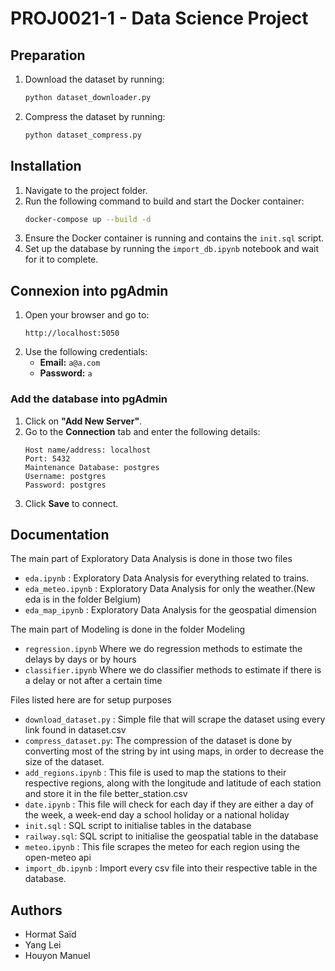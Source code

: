 # PROJ0021-1 - Data Science Project

## Preparation
1. Download the dataset by running:  
   ```sh
   python dataset_downloader.py
   ```
2. Compress the dataset by running:  
   ```sh
   python dataset_compress.py
   ```

## Installation
1. Navigate to the project folder.
2. Run the following command to build and start the Docker container:  
   ```sh
   docker-compose up --build -d
   ```
3. Ensure the Docker container is running and contains the `init.sql` script.
4. Set up the database by running the `import_db.ipynb` notebook and wait for it to complete.

## Connexion into pgAdmin
1. Open your browser and go to:  
   ```
   http://localhost:5050
   ```
2. Use the following credentials:
   - **Email:** `a@a.com`
   - **Password:** `a`

### Add the database into pgAdmin
1. Click on **"Add New Server"**.
2. Go to the **Connection** tab and enter the following details:
   ```
   Host name/address: localhost
   Port: 5432
   Maintenance Database: postgres
   Username: postgres
   Password: postgres
   ```
3. Click **Save** to connect.

## Documentation

The main part of Exploratory Data Analysis is done in those two files
- `eda.ipynb` : Exploratory Data Analysis for everything related to trains.
- `eda_meteo.ipynb` : Exploratory Data Analysis for only the weather.(New eda is in the folder Belgium)
- `eda_map_ipynb` : Exploratory Data Analysis for the geospatial dimension

The main part of Modeling is done in the folder Modeling

- `regression.ipynb` Where we do regression methods to estimate the delays by days or by hours
- `classifier.ipynb` Where we do classifier methods to estimate if there is a delay or not after a certain time

Files listed here are for setup purposes
- `download_dataset.py` : Simple file that will scrape the dataset using every link found in dataset.csv
- `compress_dataset.py`: The compression of the dataset is done by converting most of the string by int using maps, in order to decrease the size of the dataset.
- `add_regions.ipynb` : This file is used to map the stations to their respective regions, along with the longitude and latitude of each station and store it in the file better_station.csv
- `date.ipynb` : This file will check for each day if they are either a day of the week, a week-end day a school holiday or a national holiday
- `init.sql` : SQL script to initialise tables in the database
- `railway.sql`: SQL script to initialise the geospatial table in the database
- `meteo.ipynb` : This file scrapes the meteo for each region using the open-meteo api
- `import_db.ipynb` : Import every csv file into their respective table in the database.


## Authors
- Hormat Saïd
- Yang Lei
- Houyon Manuel
